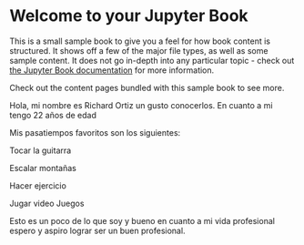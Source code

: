 # Welcome to your Jupyter Book

This is a small sample book to give you a feel for how book content is
structured.
It shows off a few of the major file types, as well as some sample content.
It does not go in-depth into any particular topic - check out [the Jupyter Book documentation](https://jupyterbook.org) for more information.

Check out the content pages bundled with this sample book to see more.

Hola, mi nombre es Richard Ortiz un gusto conocerlos.
En cuanto a mi tengo 22 años de edad

Mis pasatiempos favoritos son los siguientes:

Tocar la guitarra

Escalar montañas

Hacer ejercicio

Jugar video Juegos

Esto es un poco de lo que soy y bueno en cuanto a mi vida profesional espero y aspiro lograr ser un buen profesional.

```{tableofcontents}
```
